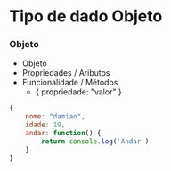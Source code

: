 # Tipo de dado Objeto

### Objeto

* Objeto
* Propriedades / Aributos
* Funcionalidade / Métodos
    * { propriedade: "valor" }

```js
{
    nome: "damiao",
    idade: 19,
    andar: function() {
        return console.log('Andar')
    }
}
```